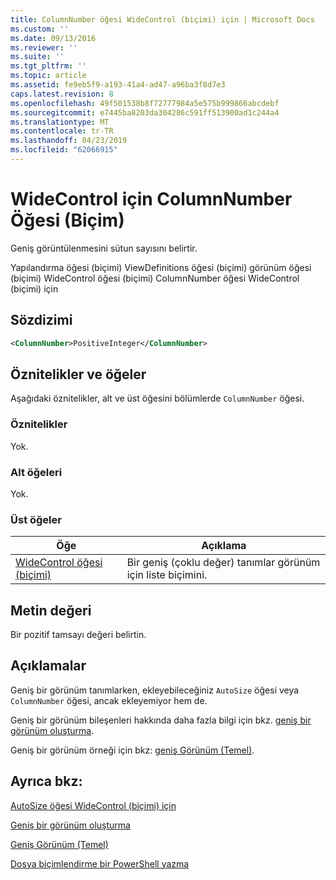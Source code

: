 ```yaml
---
title: ColumnNumber öğesi WideControl (biçimi) için | Microsoft Docs
ms.custom: ''
ms.date: 09/13/2016
ms.reviewer: ''
ms.suite: ''
ms.tgt_pltfrm: ''
ms.topic: article
ms.assetid: fe9eb5f9-a193-41a4-ad47-a96ba3f8d7e3
caps.latest.revision: 8
ms.openlocfilehash: 49f501538b8f72777984a5e575b999866abcdebf
ms.sourcegitcommit: e7445ba8203da304286c591ff513900ad1c244a4
ms.translationtype: MT
ms.contentlocale: tr-TR
ms.lasthandoff: 04/23/2019
ms.locfileid: "62066915"
---
```

# <a name="columnnumber-element-for-widecontrol-format"></a>WideControl için ColumnNumber Öğesi (Biçim)

Geniş görüntülenmesini sütun sayısını belirtir.

Yapılandırma öğesi (biçimi) ViewDefinitions öğesi (biçimi) görünüm öğesi (biçimi) WideControl öğesi (biçimi) ColumnNumber öğesi WideControl (biçimi) için

## <a name="syntax"></a>Sözdizimi

```xml
<ColumnNumber>PositiveInteger</ColumnNumber>
```

## <a name="attributes-and-elements"></a>Öznitelikler ve öğeler

Aşağıdaki öznitelikler, alt ve üst öğesini bölümlerde `ColumnNumber` öğesi.

### <a name="attributes"></a>Öznitelikler

Yok.

### <a name="child-elements"></a>Alt öğeleri

Yok.

### <a name="parent-elements"></a>Üst öğeler

|Öğe|Açıklama|
|-------------|-----------------|
|[WideControl öğesi (biçimi)](./widecontrol-element-format.md)|Bir geniş (çoklu değer) tanımlar görünüm için liste biçimini.|

## <a name="text-value"></a>Metin değeri

Bir pozitif tamsayı değeri belirtin.

## <a name="remarks"></a>Açıklamalar

Geniş bir görünüm tanımlarken, ekleyebileceğiniz `AutoSize` öğesi veya `ColumnNumber` öğesi, ancak ekleyemiyor hem de.

Geniş bir görünüm bileşenleri hakkında daha fazla bilgi için bkz. [geniş bir görünüm oluşturma](./creating-a-wide-view.md).

Geniş bir görünüm örneği için bkz: [geniş Görünüm (Temel)](./wide-view-basic.md).

## <a name="see-also"></a>Ayrıca bkz:

[AutoSize öğesi WideControl (biçimi) için](./autosize-element-for-widecontrol-format.md)

[Geniş bir görünüm oluşturma](./creating-a-wide-view.md)

[Geniş Görünüm (Temel)](./wide-view-basic.md)

[Dosya biçimlendirme bir PowerShell yazma](./writing-a-powershell-formatting-file.md)
